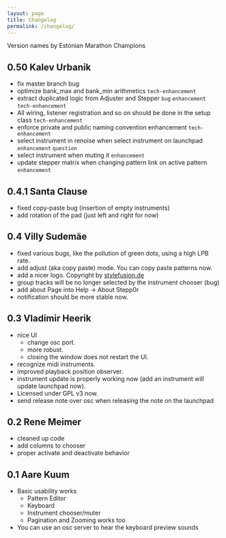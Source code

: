 ```yaml
---
layout: page
title: Changelog
permalink: /changelog/
---
```


Version names by Estonian Marathon Champions


## 0.50 Kalev Urbanik

* fix master branch  bug
* optimize bank_max and bank_min arithmetics  `tech-enhancement`
* extract duplicated logic from Adjuster and Stepper  `bug` `enhancement` `tech-enhancement`
* All wiring, listener registration and so on should be done in the setup class  `tech-enhancement`
* enforce private and public naming convention  enhancement `tech-enhancement`
* select instrument in renoise when select instrument on launchpad  `enhancement` `question`
* select instrument when muting it  `enhancement`
* update stepper matrix when changing pattern link on active pattern  `enhancement`

## 0.4.1 Santa Clause

* fixed copy-paste bug (insertion of empty instruments)
* add rotation of the pad (just left and right for now)

## 0.4 Villy Sudemäe

* fixed various bugs, like the pollution of green dots, using a high LPB rate.
* add adjust (aka copy paste) mode. You can copy paste patterns now.
* add a nicer logo. Copyright by [stylefusion.de](http://www.stylefusion.de/)
* group tracks will be no longer selected by the instrument chooser (bug)
* add about Page into Help -> About Stepp0r 
* notification should be more stable now.


## 0.3 Vladimir Heerik

* nice UI
    * change osc port.
    * more robust.
    * closing the window does not restart the UI.
* recognize midi instruments.
* improved playback position observer.
* instrument update is properly working now (add an instrument will update launchpad now).
* Licensed under GPL v3 now.
* send release note over osc when releasing the note on the launchpad

## 0.2 Rene Meimer

* cleaned up code
* add columns to chooser
* proper activate and deactivate behavior

## 0.1 Aare Kuum

* Basic usability works
    * Pattern Editor
    * Keyboard
    * Instrument chooser/muter
    * Pagination and Zooming works too
* You can use an osc server to hear the keyboard preview sounds
    
